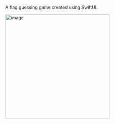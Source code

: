 A flag guessing game created using SwiftUI.

<img width="331" alt="image" src="https://github.com/dLucs/FlagGuessGame/assets/99974795/214795f0-7f6a-4581-9656-4ea884804a55">

